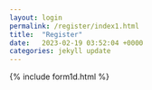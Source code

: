 ```yaml
---
layout: login
permalink: /register/index1.html
title:  "Register"
date:   2023-02-19 03:52:04 +0000
categories: jekyll update
---
```

 {% include form1d.html %}